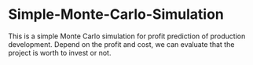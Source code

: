 # Simple-Monte-Carlo-Simulation
This is a simple Monte Carlo simulation for profit prediction of production development. Depend on the profit and cost, we can evaluate that the project is worth to invest or not.
